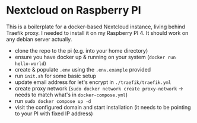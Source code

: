 # Nextcloud on Raspberry PI

This is a boilerplate for a docker-based Nextcloud instance, living behind Traefik proxy. I needed to install it on my Raspberry PI 4. It should work on any debian server actually.

- clone the repo to the pi (e.g. into your home directory)
- ensure you have docker up & running on your system (`docker run hello-world`)
- create & populate `.env` using the `.env.example` provided
- run `init.sh` for some basic setup
- update email address for let's encrypt in `./traefik/traefik.yml`
- create proxy network (`sudo docker network create proxy-network` -> needs to match what's in `docker-compose.yml`)
- run `sudo docker compose up -d`
- visit the configured domain and start installation (it needs to be pointing to your PI with fixed IP address)
